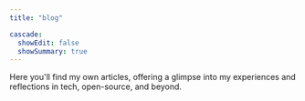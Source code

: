 ```yaml
---
title: "blog"

cascade:
  showEdit: false
  showSummary: true
---
```


Here you'll find my own articles, offering a glimpse into my experiences and reflections in tech, open-source, and beyond.
